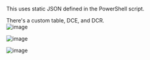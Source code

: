 This uses static JSON defined in the PowerShell script. </br>

There's a custom table, DCE, and DCR. </br>
![image](https://github.com/user-attachments/assets/99ddab84-db43-4092-96d2-cda394a34353)

![image](https://github.com/user-attachments/assets/37d97d3b-e0b1-46de-a707-856cd0a66d3f)

![image](https://github.com/user-attachments/assets/2b3cc18f-fd5c-4c60-ba08-c2d3ee5a1f74)
